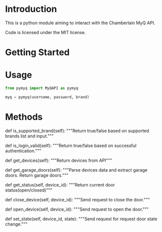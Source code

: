 # Introduction

This is a python module aiming to interact with the Chamberlain MyQ API.

Code is licensed under the MIT license.

Getting Started
===============

# Usage

```python
from pymyq import MyQAPI as pymyq

myq = pymyq(username, password, brand)
```

# Methods

def is_supported_brand(self):
"""Return true/false based on supported brands list and input."""

def is_login_valid(self):
"""Return true/false based on successful authentication."""

def get_devices(self):
"""Return devices from API"""

def get_garage_doors(self):
"""Parse devices data and extract garage doors. Return garage doors."""
       
def get_status(self, device_id):
"""Return current door status(open/closed)"""

def close_device(self, device_id):
"""Send request to close the door."""

def open_device(self, device_id):
"""Send request to open the door."""

def set_state(self, device_id, state):
"""Send request for request door state change."""
